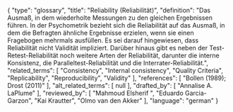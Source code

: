 {
    "type": "glossary",
    "title": "Reliability (Reliabilität)",
    "definition": "Das Ausmaß, in dem wiederholte Messungen zu den gleichen Ergebnissen führen. In der Psychometrik bezieht sich die Reliabilität auf das Ausmaß, in dem die Befragten ähnliche Ergebnisse erzielen, wenn sie einen Fragebogen mehrmals ausfüllen. Es sei darauf hingewiesen, dass Reliabilität nicht Validität impliziert. Darüber hinaus gibt es neben der Test-Retest-Reliabilität noch weitere Arten der Reliabilität, darunter die interne Konsistenz, die Paralleltest-Reliabilität und die Interrater-Reliabilität.",
    "related_terms": [
        "Consistency",
        "Internal consistency",
        "Quality Criteria",
        "Replicability",
        "Reproducibility",
        "Validity"
    ],
    "references": [
        "Bollen (1989); Drost (2011)"
    ],
    "alt_related_terms": [
        null
    ],
    "drafted_by": [
        "Annalise A. LaPlume"
    ],
    "reviewed_by": [
        "Mahmoud Elsherif ",
        "Eduardo Garcia-Garzon",
        "Kai Krautter",
        "Olmo van den Akker"
    ],
    "language": "german"
}